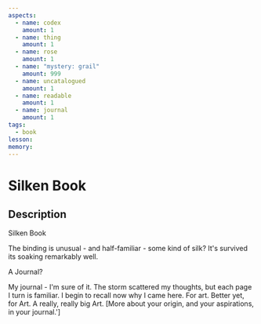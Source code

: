 ```yaml
---
aspects:
  - name: codex
    amount: 1
  - name: thing
    amount: 1
  - name: rose
    amount: 1
  - name: "mystery: grail"
    amount: 999
  - name: uncatalogued
    amount: 1
  - name: readable
    amount: 1
  - name: journal
    amount: 1
tags:
  - book
lesson: 
memory: 
---
```


# Silken Book

## Description
Silken Book

The binding is unusual - and half-familiar - some kind of silk? It's survived its soaking remarkably well. 


A Journal?

My journal - I'm sure of it. The storm scattered my thoughts, but each page I turn is familiar. I begin to recall now why I came here. For art. Better yet, for Art. A really, really big Art. [More about your origin, and your aspirations, in your journal.']
